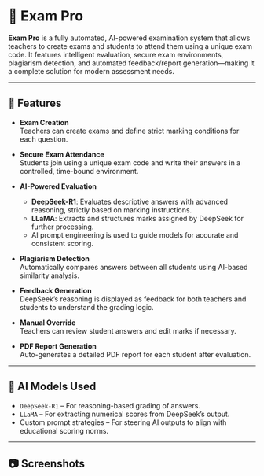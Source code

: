 # 🧠 Exam Pro

**Exam Pro** is a fully automated, AI-powered examination system that allows teachers to create exams and students to attend them using a unique exam code. It features intelligent evaluation, secure exam environments, plagiarism detection, and automated feedback/report generation—making it a complete solution for modern assessment needs.

---

## 🚀 Features

- **Exam Creation**  
  Teachers can create exams and define strict marking conditions for each question.

- **Secure Exam Attendance**  
  Students join using a unique exam code and write their answers in a controlled, time-bound environment.

- **AI-Powered Evaluation**  
  - **DeepSeek-R1**: Evaluates descriptive answers with advanced reasoning, strictly based on marking instructions.  
  - **LLaMA**: Extracts and structures marks assigned by DeepSeek for further processing.  
  - AI prompt engineering is used to guide models for accurate and consistent scoring.

- **Plagiarism Detection**  
  Automatically compares answers between all students using AI-based similarity analysis.

- **Feedback Generation**  
  DeepSeek’s reasoning is displayed as feedback for both teachers and students to understand the grading logic.

- **Manual Override**  
  Teachers can review student answers and edit marks if necessary.

- **PDF Report Generation**  
  Auto-generates a detailed PDF report for each student after evaluation.

---

## 🧩 AI Models Used

- `DeepSeek-R1` – For reasoning-based grading of answers.
- `LLaMA` – For extracting numerical scores from DeepSeek’s output.
- Custom prompt strategies – For steering AI outputs to align with educational scoring norms.

---

## 📷 Screenshots
